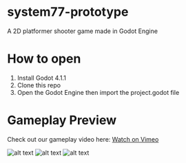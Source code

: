 # system77-prototype
A 2D platformer shooter game made in Godot Engine

# How to open
1. Install Godot 4.1.1
2. Clone this repo
3. Open the Godot Engine then import the project.godot file

# Gameplay Preview
Check out our gameplay video here: [Watch on Vimeo](https://vimeo.com/1025421165)

![alt text](https://img.itch.zone/aW1hZ2UvMjI2ODYxOC8xMzQ0NTA0Ni5wbmc=/794x1000/DcV3uQ.png)
![alt text](https://img.itch.zone/aW1hZ2UvMjI2ODYxOC8xMzQ0NTA0NC5wbmc=/794x1000/NLnEjq.png)
![alt text](https://img.itch.zone/aW1hZ2UvMjI2ODYxOC8xMzQ0NTA0NS5wbmc=/794x1000/CSeo0x.png)
